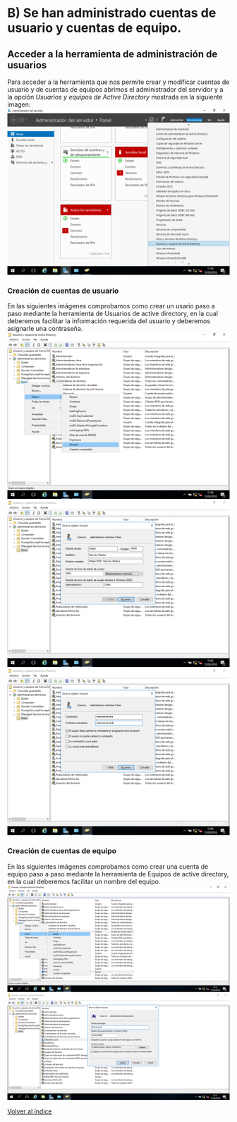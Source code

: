 # B) Se han administrado cuentas de usuario y cuentas de equipo.
## Acceder a la herramienta de administración de usuarios   
Para acceder a la herramienta que nos permite crear y modificar cuentas de usuario y de cuentas de equipos abrimos el administrador del servidor y a la opción *Usuarios y equipos de Active Directory* mostrada en la siguiente imagen:
![alt text](https://github.com/raframmed/administracion_de_dominios/blob/master/assets/images/b/usuarios_y_equipos.png "usuarios y equipos active directory")   
### Creación de cuentas de usuario   
En las siguientes imágenes comprobamos como crear un usario paso a paso mediante la herramienta de Usuarios de active directory, en la cual deberemos facilitar la información requerida del usuario y deberemos asignarle una contraseña.
![alt text](https://github.com/raframmed/administracion_de_dominios/blob/master/assets/images/b/usuarios1.png "usuarios")
![alt text](https://github.com/raframmed/administracion_de_dominios/blob/master/assets/images/b/usuarios2.png "usuarios")
![alt text](https://github.com/raframmed/administracion_de_dominios/blob/master/assets/images/b/usuarios3.png "usuarios")   
### Creación de cuentas de equipo   
En las siguientes imágenes comprobamos como crear una cuenta de equipo paso a paso mediante la herramienta de Equipos de active directory, en la cual deberemos facilitar un nombre del equipo.
![alt text](https://github.com/raframmed/administracion_de_dominios/blob/master/assets/images/b/equipos1.png "equipos")
![alt text](https://github.com/raframmed/administracion_de_dominios/blob/master/assets/images/b/equipos2.png "equipos")

[Volver al índice](https://github.com/raframmed/administracion_de_dominios)
